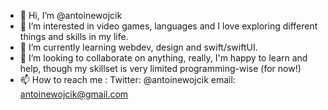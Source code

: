 - 👋 Hi, I’m @antoinewojcik
- 👀 I’m interested in video games, languages and I love exploring different things and skills in my life. 
- 🌱 I’m currently learning webdev, design and swift/swiftUI. 
- 💞️ I’m looking to collaborate on anything, really, I'm happy to learn and help, though my skillset is very limited programming-wise (for now!)
- 📫 How to reach me :
      Twitter: @antoinewojcik
      email: antoinewojcik@gmail.com
     

<!---
antoinewojcik/antoinewojcik is a ✨ special ✨ repository because its `README.md` (this file) appears on your GitHub profile.
You can click the Preview link to take a look at your changes.
--->
